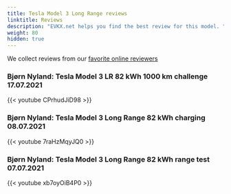 ```yaml
---
title: Tesla Model 3 Long Range reviews
linktitle: Reviews
description: "EVKX.net helps you find the best review for this model. "
weight: 80
hidden: true
---
```

<object type="image/svg+xml" data="../modelnavigation.svg"></object>
We collect reviews from our [favorite online reviewers](/guides/evreviewers/)

### Bjørn Nyland: Tesla Model 3 LR 82 kWh 1000 km challenge 17.07.2021

{{< youtube CPrhudJiD98 >}}

### Bjørn Nyland: Tesla Model 3 Long Range 82 kWh charging 08.07.2021

{{< youtube 7raHzMqyJQ0 >}}

### Bjørn Nyland: Tesla Model 3 Long Range 82 kWh range test 07.07.2021

{{< youtube xb7oyOiB4P0 >}}

